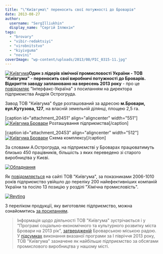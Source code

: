 ```yaml
---
title: "\"Київгума\" переносить свої потужності до Броварів"
date: 2013-08-27
author: 
  username: "SergIlliukhin"
  display_name: "Сергій Іллюхін"
tags: 
  - "brovary"
  - "vibir-redaktsiyi"
  - "virobnitstvo"
  - "kiyivguma"
  - "novini"
coverImage: "wp-content/uploads/2013/08/PIC_0315-11.jpg"
---
```


[![Київгума](https://mpz.brovary.org/wp-content/uploads/2013/08/PIC_0315-11.jpg)](https://mpz.brovary.org/wp-content/uploads/2013/08/PIC_0315-11.jpg)**Один з лідерів хімічної промисловості України - ТОВ "Київгума" - переносить свої виробничі потужності до Броварів. Відкриття заводу заплановано на вересень 2013 року** - про це [повідомляє](http://interfax.com.ua/news/economic/164969.html) "Інтерфакс-Україна" з посиланням на директора підприємства Андрія Острогруда.

Завод ТОВ "Київгума" буде розташований за адресою **м.Бровари, вул.Кутузова, 127**, на власній земельній ділянці, площею 2,5 га.

\[caption id="attachment\_20451" align="aligncenter" width="551"\][![Київгума Бровари](https://mpz.brovary.org/wp-content/uploads/2013/08/kyivguma-brovary.jpg "Розташування підприємства")](https://mpz.brovary.org/wp-content/uploads/2013/08/kyivguma-brovary.jpg) Розташування підприємства\[/caption\]

\[caption id="attachment\_20453" align="aligncenter" width="512"\][![Київгума Бровари](https://mpz.brovary.org/wp-content/uploads/2013/08/Kompleks_0002.jpg "Схема комплексу")](https://mpz.brovary.org/wp-content/uploads/2013/08/Kompleks_0002.jpg) Схема комплексу\[/caption\]

За словами А.Острогруда, на підприємстві у Броварах працюватимуть близько 450 працівників, більшість з яких переведено зі старого виробництва у Києві.

[![Обладнання](https://mpz.brovary.org/wp-content/uploads/2013/08/PIC_0287-1.jpg)](https://mpz.brovary.org/wp-content/uploads/2013/08/PIC_0287-1.jpg)

Як [повідомляється](http://kievguma.com.ua/novosti/) на сайті ТОВ "Київгума", за показниками 2006-1010 років підприємство увійшло до переліку 200 найефективніших компаній України та посіло 13 позицію у розділі "Хімічна промисловість".

[![Reyting](https://mpz.brovary.org/wp-content/uploads/2013/08/Reyting.jpg)](https://mpz.brovary.org/wp-content/uploads/2013/08/Reyting.jpg)

З переліком продукції, яку виготовляє підприємство, можна ознайомитись [за посиланням](http://kievguma.com.ua/produktsiya/).

> Інформація щодо діяльності ТОВ "Київгума" зустрічається і у "Програмі соціально-економічного та культурного розвитку міста Бровари на 2013 рік", [затвердженій](http://docs.pravo-znaty.org.ua/p6365/24.12.2012/840-28-06) Броварською міською радою. У [підсумках](http://docs.pravo-znaty.org.ua/p8381/16.07.2013/317) виконання вказаної програми за І півріччя 2013 року, ТОВ "Київгума" зазначене як найбільше підприємство за обсягами промислового виробництва у нашому місті.
